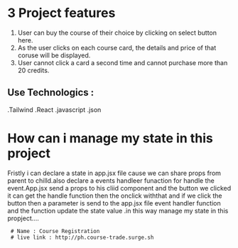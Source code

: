 
 # 3 Project features

  1. User can buy the course of their choice by clicking on select button here.
  2. As the user clicks on each course card, the details and price of that coruse will be displayed.
  3. User cannot click a card a second time and cannot purchase more than  20 credits.

  ## Use Technologics :
  .Tailwind .React .javascript .json

   


  # How can i manage my state in this project

  Fristly i can declare a state in app.jsx file cause we can share props from parent to chilld.also declare a events handleer funaction for handle  the event.App.jsx send a props to his cliid component and the button we clicked it can get the handle function  then the onclick withthat and if we click the button then a parameter  is send to the  app.jsx file event handler function and the function update the state value .in this way manage my state in this propject....


     # Name : Course Registration
     # live link : http://ph.course-trade.surge.sh
